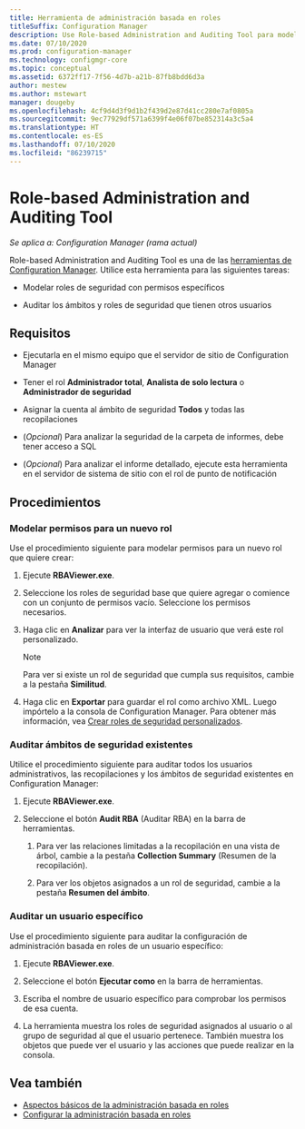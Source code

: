 ```yaml
---
title: Herramienta de administración basada en roles
titleSuffix: Configuration Manager
description: Use Role-based Administration and Auditing Tool para modelar y auditar ámbitos y roles de seguridad en Configuration Manager.
ms.date: 07/10/2020
ms.prod: configuration-manager
ms.technology: configmgr-core
ms.topic: conceptual
ms.assetid: 6372ff17-7f56-4d7b-a21b-87fb8bdd6d3a
author: mestew
ms.author: mstewart
manager: dougeby
ms.openlocfilehash: 4cf9d4d3f9d1b2f439d2e87d41cc280e7af0805a
ms.sourcegitcommit: 9ec77929df571a6399f4e06f07be852314a3c5a4
ms.translationtype: HT
ms.contentlocale: es-ES
ms.lasthandoff: 07/10/2020
ms.locfileid: "86239715"
---
```

# <a name="role-based-administration-and-auditing-tool"></a>Role-based Administration and Auditing Tool

*Se aplica a: Configuration Manager (rama actual)*

Role-based Administration and Auditing Tool es una de las [herramientas de Configuration Manager](tools.md). Utilice esta herramienta para las siguientes tareas:

- Modelar roles de seguridad con permisos específicos  

- Auditar los ámbitos y roles de seguridad que tienen otros usuarios



## <a name="requirements"></a>Requisitos

- Ejecutarla en el mismo equipo que el servidor de sitio de Configuration Manager 

- Tener el rol **Administrador total**, **Analista de solo lectura** o **Administrador de seguridad**  

- Asignar la cuenta al ámbito de seguridad **Todos** y todas las recopilaciones  

- (*Opcional*) Para analizar la seguridad de la carpeta de informes, debe tener acceso a SQL  

- (*Opcional*) Para analizar el informe detallado, ejecute esta herramienta en el servidor de sistema de sitio con el rol de punto de notificación



## <a name="procedures"></a>Procedimientos


### <a name="model-permissions-for-a-new-role"></a>Modelar permisos para un nuevo rol

Use el procedimiento siguiente para modelar permisos para un nuevo rol que quiere crear: 

1. Ejecute **RBAViewer.exe**.  

2. Seleccione los roles de seguridad base que quiere agregar o comience con un conjunto de permisos vacío. Seleccione los permisos necesarios.  

3. Haga clic en **Analizar** para ver la interfaz de usuario que verá este rol personalizado.  

    > [!Note]  
    > Para ver si existe un rol de seguridad que cumpla sus requisitos, cambie a la pestaña **Similitud**.  

4. Haga clic en **Exportar** para guardar el rol como archivo XML. Luego impórtelo a la consola de Configuration Manager. Para obtener más información, vea [Crear roles de seguridad personalizados](../servers/deploy/configure/configure-role-based-administration.md#BKMK_CreateSecRole).


### <a name="audit-existing-security-scopes"></a>Auditar ámbitos de seguridad existentes

Utilice el procedimiento siguiente para auditar todos los usuarios administrativos, las recopilaciones y los ámbitos de seguridad existentes en Configuration Manager:

1. Ejecute **RBAViewer.exe**.  

2. Seleccione el botón **Audit RBA** (Auditar RBA) en la barra de herramientas.  

    1. Para ver las relaciones limitadas a la recopilación en una vista de árbol, cambie a la pestaña **Collection Summary** (Resumen de la recopilación).  

    2. Para ver los objetos asignados a un rol de seguridad, cambie a la pestaña **Resumen del ámbito**.  


### <a name="audit-a-specific-user"></a>Auditar un usuario específico

Use el procedimiento siguiente para auditar la configuración de administración basada en roles de un usuario específico:

1. Ejecute **RBAViewer.exe**.  

2. Seleccione el botón **Ejecutar como** en la barra de herramientas.  

3. Escriba el nombre de usuario específico para comprobar los permisos de esa cuenta.  

4. La herramienta muestra los roles de seguridad asignados al usuario o al grupo de seguridad al que el usuario pertenece. También muestra los objetos que puede ver el usuario y las acciones que puede realizar en la consola.  



## <a name="see-also"></a>Vea también

- [Aspectos básicos de la administración basada en roles](../understand/fundamentals-of-role-based-administration.md)
- [Configurar la administración basada en roles](../servers/deploy/configure/configure-role-based-administration.md)
